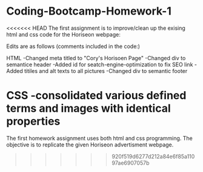 # Coding-Bootcamp-Homework-1
<<<<<<< HEAD
The first assignment is to improve/clean up the exising html and css code for the Horiseon webpage:

Edits are as follows (comments included in the code:)

HTML
-Changed meta titled to "Cory's Horisoen Page"
-Changed div to semantice header
-Added id for seatch-engine-optimization to fix SEO link
-Added titiles and alt texts to all pictures
-Changed div to semantic footer

CSS
-consolidated various defined terms and images with identical properties
=======
The first homework assignment uses both html and css programming. The objective is to replicate the given Horiseon advertisment webpage.
>>>>>>> 920f519d6277d212a84e6f85a11097ae6907057b
